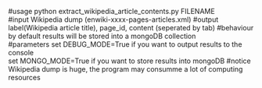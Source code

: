 #usage
python extract_wikipedia_article_contents.py FILENAME  
#input
Wikipedia dump (enwiki-xxxx-pages-articles.xml)
#output
label(Wikipedia article title), page_id, content (seperated by tab)
#behaviour
by default results will be stored into a mongoDB collection  
#parameters
set DEBUG_MODE=True if you want to output results to the console  
set MONGO_MODE=True if you want to store results into mongoDB
#notice
Wikipedia dump is huge, the program may consumme a lot of computing resources 
